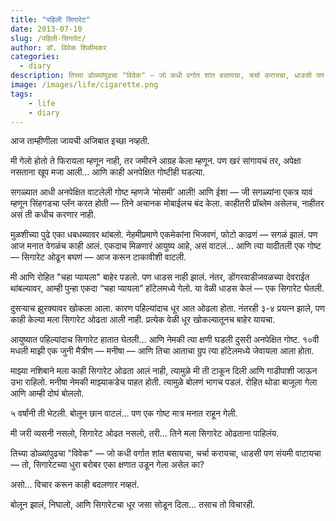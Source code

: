 ```yaml
---
title: "पहिली सिगारेट"
date: 2013-07-10
slug: /पहिली-सिगारेट/
author: डॉ. विवेक शिळीमकर
categories:
  - diary
description: तिच्या डोळ्यांपुढचा "विवेक" — जो कधी वर्गात शांत बसायचा, चर्चा करायचा, धाडसी पण संयमी वाटायचा — तो, सिगारेटच्या धुरा बरोबर एका क्षणात उडून गेला असेल का? असो… विचार करून काही बदलणार नव्हतं. बोलून झालं, निघालो, आणि सिगारेटचा धूर जसा सोडून दिला… तसाच तो विचारही.
image: /images/life/cigarette.png
tags:
    - life
    - diary
---
```

आज ताम्हीणीला जायची अजिबात इच्छा नव्हती.

मी गेलो होतो ते फिरायला म्हणून नाही, तर जमीरने आग्रह केला म्हणून. पण खरं सांगायचं तर, अपेक्षा नसताना खूप मजा आली… आणि काही अनपेक्षित गोष्टीही घडल्या.

सगळ्यात आधी अनपेक्षित वाटलेली गोष्ट म्हणजे ‘मोसमी’ आली!
आणि ईशा — जी सगळ्यांना एकत्र यावं म्हणून सिंहगडचा प्लॅन करत होती — तिने अचानक मोबाईलच बंद केला. काहीतरी प्रॉब्लेम असेलच, नाहीतर असं ती कधीच करणार नाही.

मुळशीच्या पुढे एका धबधब्यावर थांबलो. नेहमीप्रमाणे एकमेकांना भिजवणं, फोटो काढणं — सगळं झालं. पण आज मनात वेगळंच काही आलं.
एकदाच मिळणारं आयुष्य आहे, असं वाटलं… आणि त्या यादीतली एक गोष्ट — सिगारेट ओढून बघणं — आज करून टाकावीशी वाटली.

मी आणि रोहित "चहा प्यायला" बाहेर पडलो. पण धाडस नाही झालं.
नंतर, डोंगरवाडीजवळच्या देवराईत थांबल्यावर, आम्ही पुन्हा एकदा “चहा प्यायला” हॉटेलमध्ये गेलो.
या वेळी धाडस केलं — एक सिगारेट घेतली.

दुसऱ्याच झुरक्यावर खोकला आला. कारण पहिल्यांदाच धूर आत ओढला होता.
नंतरही ३-४ प्रयत्न झाले, पण काही केल्या मला सिगारेट ओढता आली नाही.
प्रत्येक वेळी धूर खोकल्यातूनच बाहेर यायचा.

आयुष्यात पहिल्यांदाच सिगारेट हातात घेतली… आणि नेमकी त्या क्षणी घडली दुसरी अनपेक्षित गोष्ट.
१०वी मधली माझी एक जुनी मैत्रीण — मनीषा — आणि तिचा आताचा ग्रुप त्या हॉटेलमध्ये जेवायला आला होता.

माझ्या नशिबाने मला काही सिगारेट ओढता आलं नाही, त्यामुळे मी ती टाकून दिली आणि गाडीपाशी जाऊन उभा राहिलो.
मनीषा नेमकी माझ्याकडेच पाहत होती. त्यामुळे बोलणं भागच पडलं.
रोहित थोडा बाजूला गेला आणि आम्ही दोघं बोललो.

५ वर्षांनी ती भेटली. बोलून छान वाटलं… पण एक गोष्ट मात्र मनात राहून गेली.

मी जरी व्यसनी नसलो, सिगारेट ओढत नसलो, तरी…
तिने मला सिगारेट ओढताना पाहिलंय.

तिच्या डोळ्यांपुढचा "विवेक" — जो कधी वर्गात शांत बसायचा, चर्चा करायचा, धाडसी पण संयमी वाटायचा — तो, सिगारेटच्या धुरा बरोबर एका क्षणात उडून गेला असेल का?

असो… विचार करून काही बदलणार नव्हतं.

बोलून झालं, निघालो, आणि सिगारेटचा धूर जसा सोडून दिला… तसाच तो विचारही.